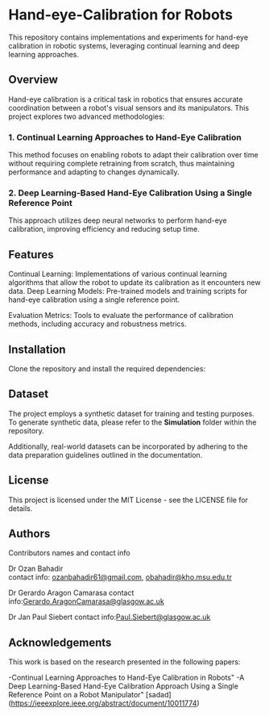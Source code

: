 # Hand-eye-Calibration for Robots

This repository contains implementations and experiments for hand-eye calibration in robotic systems, leveraging continual learning and deep learning approaches.

## Overview
Hand-eye calibration is a critical task in robotics that ensures accurate coordination between a robot's visual sensors and its manipulators. This project explores two advanced methodologies:

### 1. Continual Learning Approaches to Hand-Eye Calibration

This method focuses on enabling robots to adapt their calibration over time without requiring complete retraining from scratch, thus maintaining performance and adapting to changes dynamically.

### 2. Deep Learning-Based Hand-Eye Calibration Using a Single Reference Point

This approach utilizes deep neural networks to perform hand-eye calibration, improving efficiency and reducing setup time.

## Features
Continual Learning: Implementations of various continual learning algorithms that allow the robot to update its calibration as it encounters new data.
Deep Learning Models: Pre-trained models and training scripts for hand-eye calibration using a single reference point.

Evaluation Metrics: Tools to evaluate the performance of calibration methods, including accuracy and robustness metrics.

## Installation
Clone the repository and install the required dependencies:


## Dataset
The project employs a synthetic dataset for training and testing purposes. To generate synthetic data, please refer to the **Simulation** folder within the repository.

Additionally, real-world datasets can be incorporated by adhering to the data preparation guidelines outlined in the documentation.


## License
This project is licensed under the MIT License - see the LICENSE file for details.


## Authors

Contributors names and contact info

Dr Ozan Bahadir  
contact info: ozanbahadir61@gmail.com, obahadir@kho.msu.edu.tr

Dr Gerardo Aragon Camarasa
contact info:Gerardo.AragonCamarasa@glasgow.ac.uk

Dr Jan Paul Siebert 
contact info:Paul.Siebert@glasgow.ac.uk


## Acknowledgements
This work is based on the research presented in the following papers:

-Continual Learning Approaches to Hand-Eye Calibration in Robots"
-A Deep Learning-Based Hand-Eye Calibration Approach Using a Single Reference Point on a Robot Manipulator" [sadad] (https://ieeexplore.ieee.org/abstract/document/10011774)
